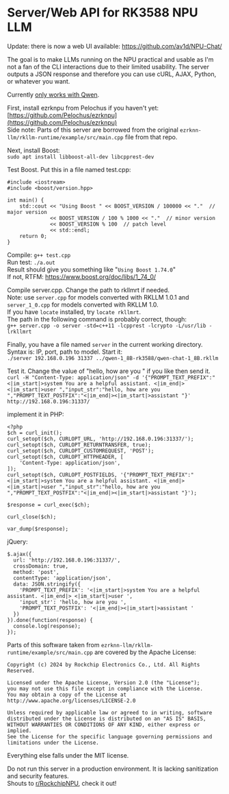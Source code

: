 # Server/Web API for RK3588 NPU LLM

Update: there is now a web UI available: https://github.com/av1d/NPU-Chat/  


The goal is to make LLMs running on the NPU practical and usable as I'm not a fan of the CLI interactions due to their limited usability. The server outputs a JSON response and therefore you can use cURL, AJAX, Python, or whatever you want.  

Currently [only works with Qwen](https://huggingface.co/Pelochus/qwen-1_8B-rk3588).  

First, install ezrknpu from Pelochus if you haven't yet:  
[https://github.com/Pelochus/ezrknpu](https://github.com/Pelochus/ezrknpu)  
Side note: Parts of this server are borrowed from the original `ezrknn-llm/rkllm-runtime/example/src/main.cpp` file from that repo.

Next, install Boost:  
`sudo apt install libboost-all-dev libcpprest-dev`

Test Boost. Put this in a file named test.cpp:
```
#include <iostream>
#include <boost/version.hpp>

int main() {
    std::cout << "Using Boost " << BOOST_VERSION / 100000 << "."  // major version
              << BOOST_VERSION / 100 % 1000 << "."  // minor version
              << BOOST_VERSION % 100  // patch level
              << std::endl;
    return 0;
}
```

Compile: `g++ test.cpp`  
Run test: `./a.out`  
Result should give you something like "`Using Boost 1.74.0`"    
If not, RTFM: https://www.boost.org/doc/libs/1_74_0/  

Compile server.cpp. Change the path to rkllmrt if needed.  
Note: use `server.cpp` for models converted with RKLLM 1.0.1 and `server_1_0.cpp` for models converted with RKLLM 1.0.  
If you have `locate` installed, try `locate rkllmrt`.  
The path in the following command is probably correct, though:  
`g++ server.cpp -o server -std=c++11 -lcpprest -lcrypto -L/usr/lib -lrkllmrt`

Finally, you have a file named `server` in the current working directory.  
Syntax is: IP, port, path to model. Start it:  
`./server 192.168.0.196 31337 ../qwen-1_8B-rk3588/qwen-chat-1_8B.rkllm`

Test it. Change the value of "hello, how are you " if you like then send it.  
`curl -H "Content-Type: application/json" -d '{"PROMPT_TEXT_PREFIX":"<|im_start|>system You are a helpful assistant. <|im_end|> <|im_start|>user ","input_str":"hello, how are you ","PROMPT_TEXT_POSTFIX":"<|im_end|><|im_start|>assistant "}' http://192.168.0.196:31337/`

implement it in PHP:  
```
<?php
$ch = curl_init();
curl_setopt($ch, CURLOPT_URL, 'http://192.168.0.196:31337/');
curl_setopt($ch, CURLOPT_RETURNTRANSFER, true);
curl_setopt($ch, CURLOPT_CUSTOMREQUEST, 'POST');
curl_setopt($ch, CURLOPT_HTTPHEADER, [
    'Content-Type: application/json',
]);
curl_setopt($ch, CURLOPT_POSTFIELDS, '{"PROMPT_TEXT_PREFIX":"<|im_start|>system You are a helpful assistant. <|im_end|> <|im_start|>user ","input_str":"hello, how are you ","PROMPT_TEXT_POSTFIX":"<|im_end|><|im_start|>assistant "}');

$response = curl_exec($ch);

curl_close($ch);

var_dump($response);
```

jQuery:  
```
$.ajax({
  url: 'http://192.168.0.196:31337/',
  crossDomain: true,
  method: 'post',
  contentType: 'application/json',
  data: JSON.stringify({
    'PROMPT_TEXT_PREFIX': '<|im_start|>system You are a helpful assistant. <|im_end|> <|im_start|>user ',
    'input_str': 'hello, how are you ',
    'PROMPT_TEXT_POSTFIX': '<|im_end|><|im_start|>assistant '
  })
}).done(function(response) {
  console.log(response);
});
```

Parts of this software taken from `ezrknn-llm/rkllm-runtime/example/src/main.cpp` are covered by the Apache License:
```
Copyright (c) 2024 by Rockchip Electronics Co., Ltd. All Rights Reserved.

Licensed under the Apache License, Version 2.0 (the "License");
you may not use this file except in compliance with the License.
You may obtain a copy of the License at
http://www.apache.org/licenses/LICENSE-2.0

Unless required by applicable law or agreed to in writing, software
distributed under the License is distributed on an "AS IS" BASIS,
WITHOUT WARRANTIES OR CONDITIONS OF ANY KIND, either express or implied.
See the License for the specific language governing permissions and
limitations under the License.
```

Everything else falls under the MIT license.  

Do not run this server in a production environment. It is lacking sanitization and security features.  
Shouts to [r/RockchipNPU](https://old.reddit.com/r/RockchipNPU/), check it out!
